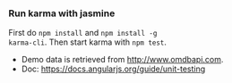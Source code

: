 ### Run karma with jasmine
First do <code>npm install</code> and <code>npm install -g karma-cli</code>.
Then start karma with <code>npm test</code>.

* Demo data is retrieved from http://www.omdbapi.com.
* Doc: https://docs.angularjs.org/guide/unit-testing
